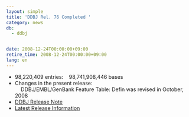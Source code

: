 ```yaml
---
layout: simple
title: 'DDBJ Rel. 76 Completed '
category: news
db:
  - ddbj


date: 2008-12-24T00:00:00+09:00
retire_time: 2008-12-24T00:00:00+09:00
lang: en
---
```


<ul>
    <li>98,220,409 entries:    98,741,908,446 bases</li>
    <li>Changes in the present release:<br>    DDBJ/EMBL/GenBank Feature Table: Defin was revised in October, 2008</li>
    <li><a href="https://ddbj.nig.ac.jp/public/ddbj_database/release_note_archive/ddbj/ddbjrel.76.txt">DDBJ Release Note</a></li>
    <li><a href="/latest-releases-e.html">Latest Release Information</a></li>
</ul>
